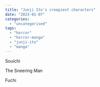 ```yaml
---
title: "Junji Ito's creepiest characters"
date: "2023-01-07"
categories: 
  - "uncategorised"
tags: 
  - "horror"
  - "horror-manga"
  - "junji-ito"
  - "manga"
---
```


Souichi

The Sneering Man

Fuchi
